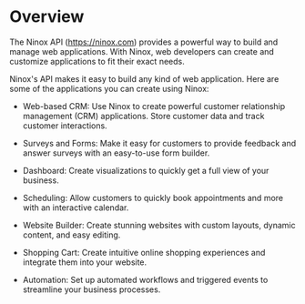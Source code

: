 # Overview

The Ninox API (<https://ninox.com>) provides a powerful way to build and manage web applications. With Ninox, web developers can create and customize applications to fit their exact needs.

Ninox's API makes it easy to build any kind of web application. Here are some of the applications you can create using Ninox:

- Web-based CRM: Use Ninox to create powerful customer relationship management (CRM) applications. Store customer data and track customer interactions.

- Surveys and Forms: Make it easy for customers to provide feedback and answer surveys with an easy-to-use form builder.

- Dashboard: Create visualizations to quickly get a full view of your business.

- Scheduling: Allow customers to quickly book appointments and more with an interactive calendar.

- Website Builder: Create stunning websites with custom layouts, dynamic content, and easy editing.

- Shopping Cart: Create intuitive online shopping experiences and integrate them into your website.

- Automation: Set up automated workflows and triggered events to streamline your business processes.
